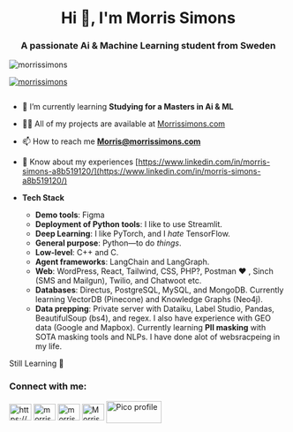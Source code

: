 <h1 align="center">Hi 👋, I'm Morris Simons</h1>
<h3 align="center">A passionate Ai & Machine Learning student from Sweden</h3>

<p align="left"> <img src="https://komarev.com/ghpvc/?username=morrissimons&label=Profile%20views&color=0e75b6&style=flat" alt="morrissimons" /> </p>

<p align="left"> <a href="https://github.com/ryo-ma/github-profile-trophy"><img src="https://github-profile-trophy.vercel.app/?username=morrissimons" alt="morrissimons" /></a> </p>

<p align="left"> <a href="[https://twitter.com/](https://twitter.com/MorrisSimons1)" target="blank"><img src="https://img.shields.io/twitter/follow/?logo=twitter&style=for-the-badge" alt="" /></a> </p>

- 🌱 I’m currently learning **Studying for a Masters in Ai & ML**

- 👨‍💻 All of my projects are available at [Morrissimons.com](https://morrissimons.github.io/)

- 📫 How to reach me **Morris@morrissimons.com**

- 📄 Know about my experiences [https://www.linkedin.com/in/morris-simons-a8b519120/](https://www.linkedin.com/in/morris-simons-a8b519120/)


- **Tech Stack**  
  - **Demo tools**: Figma  
  - **Deployment of Python tools**: I like to use Streamlit.  
  - **Deep Learning**: I like PyTorch, and I *hate* TensorFlow.  
  - **General purpose**: Python—to do *things*.  
  - **Low-level**: C++ and C.  
  - **Agent frameworks**: LangChain and LangGraph.  
  - **Web**: WordPress, React, Tailwind, CSS, PHP?, Postman ❤️ , Sinch (SMS and Mailgun), Twilio, and Chatwoot etc.
  - **Databases**: Directus, PostgreSQL, MySQL, and MongoDB. Currently learning VectorDB (Pinecone) and Knowledge Graphs (Neo4j).  
  - **Data prepping**: Private server with Dataiku, Label Studio, Pandas, BeautifulSoup (bs4), and regex. I also have experience with GEO data (Google and Mapbox). Currently learning **PII masking** with SOTA masking tools and NLPs. I have done alot of websracpeing in my life.
 
Still Learning 🌴


<h3 align="left">Connect with me:</h3>
<p align="left">
<a href="https://linkedin.com/in/https://www.linkedin.com/in/morris-simons-a8b519120/" target="blank"><img align="center" src="https://raw.githubusercontent.com/rahuldkjain/github-profile-readme-generator/master/src/images/icons/Social/linked-in-alt.svg" alt="https://www.linkedin.com/in/morris-simons-a8b519120/" height="30" width="40" /></a>
<a href="https://kaggle.com/morrissimons" target="blank"><img align="center" src="https://raw.githubusercontent.com/rahuldkjain/github-profile-readme-generator/master/src/images/icons/Social/kaggle.svg" alt="morrissimons" height="30" width="40" /></a>
<a href="https://www.hackerrank.com/morris_simons01" target="blank"><img align="center" src="https://raw.githubusercontent.com/rahuldkjain/github-profile-readme-generator/master/src/images/icons/Social/hackerrank.svg" alt="morris_simons01" height="30" width="40" /></a>
<a href="https://discord.gg/Morris#0441" target="blank"><img align="center" src="https://raw.githubusercontent.com/rahuldkjain/github-profile-readme-generator/master/src/images/icons/Social/discord.svg" alt="Morris#0441" height="30" width="40" /></a>
<a href="https://play.picoctf.org/users/MorrisSimons" target="blank"><img align="center" src="https://play.picoctf.org/static/media/picoctf-logo-horizontal-white.17fdf0dcdef08dc3396a195b95e3bc29.svg" alt="Pico profile" height="40" width="100" /> </a>

</p>

